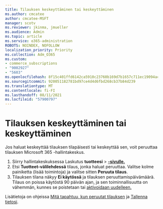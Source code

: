 ```yaml
---
title: Tilauksen keskeyttäminen tai keskeyttäminen
ms.author: cmcatee
author: cmcatee-MSFT
manager: scotv
ms.reviewer: jkinma, jmueller
ms.audience: Admin
ms.topic: article
ms.service: o365-administration
ROBOTS: NOINDEX, NOFOLLOW
localization_priority: Priority
ms.collection: Adm_O365
ms.custom:
- commerce_subscriptions
- "9002927"
- "5603"
ms.openlocfilehash: 8f15c401ffd6142ca5910c23760b169d7b1657c711ec19094ac7a2940e40a629
ms.sourcegitcommit: 920051182781bd97ce4d4d6fbd268cb37b84d239
ms.translationtype: MT
ms.contentlocale: fi-FI
ms.lasthandoff: 08/11/2021
ms.locfileid: "57900797"
---
```

# <a name="suspend-or-pause-a-subscription"></a>Tilauksen keskeyttäminen tai keskeyttäminen

Jos haluat keskeyttää tilauksen tilapäisesti tai keskeyttää sen, voit peruuttaa tilauksen Microsoft 365 -hallintakeskus.

1. Siirry hallintakeskuksessa Laskutus **tuotteesi**  >  **[-sivulle.](https://go.microsoft.com/fwlink/p/?linkid=842054)**
2. Etsi **Tuotteet-välilehdessä** tilaus, jonka haluat peruuttaa. Valitse kolme painiketta (lisää toimintoja) ja valitse sitten **Peruuta tilaus**.
3. Tilauksen tilana näkyy **Ei käytössä** ja tilauksen peruuttamispäivämäärä. Tilaus on poissa käytöstä 90 päivän ajan, ja sen toiminnallisuutta on vähemmän, kunnes se poistetaan tai [aktivoidaan uudelleen.](https://docs.microsoft.com/microsoft-365/commerce/subscriptions/reactivate-your-subscription)

Lisätietoja on ohjeissa [Mitä tapahtuu, kun peruutat tilauksen](https://docs.microsoft.com/microsoft-365/commerce/subscriptions/cancel-your-subscription#what-happens-when-you-cancel-a-subscription) ja [Tallenna tietosi](https://docs.microsoft.com/microsoft-365/commerce/subscriptions/cancel-your-subscription#save-your-data).
